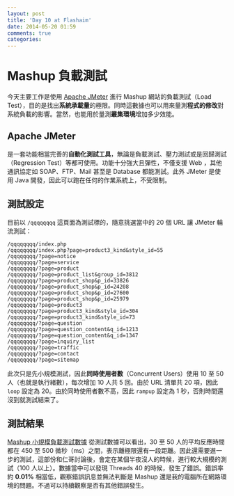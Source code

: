 ```yaml
---
layout: post
title: 'Day 10 at Flashaim'
date: 2014-05-20 01:59
comments: true
categories: 
---
```

# Mashup 負載測試

今天主要工作是使用 [Apache JMeter](http://jmeter.apache.org/) 進行 Mashup 網站的負載測試（Load Test），目的是找出**系統承載量**的極限。同時這數據也可以用來量測**程式的修改**對系統負載的影響。當然，也能用於量測**叢集環境**增加多少效能。

## Apache JMeter
是一套功能相當完善的**自動化測試工具**，無論是負載測試、壓力測試或是回歸測試（Regression Test）等都可使用。功能十分強大且彈性，不僅支援 Web ，其他通訊協定如 SOAP、FTP、Mail 甚至是 Database 都能測試。此外 JMeter 是使用 Java 開發，因此可以跑在任何的作業系統上，不受限制。

## 測試設定
目前以 `/qqqqqqqq` 這頁面為測試標的，隨意挑選當中的 20 個 URL 讓 JMeter 輪流測試：
```
/qqqqqqqq/index.php
/qqqqqqqq/index.php?page=product3_kind&style_id=55
/qqqqqqqq/?page=notice
/qqqqqqqq/?page=service
/qqqqqqqq/?page=product
/qqqqqqqq/?page=product_list&group_id=3812
/qqqqqqqq/?page=product_shop&p_id=33826
/qqqqqqqq/?page=product_shop&p_id=24208
/qqqqqqqq/?page=product_shop&p_id=27600
/qqqqqqqq/?page=product_shop&p_id=25979
/qqqqqqqq/?page=product3
/qqqqqqqq/?page=product3_kind&style_id=304
/qqqqqqqq/?page=product3_kind&style_id=73
/qqqqqqqq/?page=question
/qqqqqqqq/?page=question_content&q_id=1213
/qqqqqqqq/?page=question_content&q_id=1347
/qqqqqqqq/?page=inquiry_list
/qqqqqqqq/?page=traffic
/qqqqqqqq/?page=contact
/qqqqqqqq/?page=sitemap
```

此次只是先小規模測試，因此**同時使用者數**（Concurrent Users）使用 10 至 50 人（也就是執行緒數），每次增加 10 人共 5 回。由於 URL 清單共 20 項，因此 `loop` 設定為 20。由於同時使用者數不高，因此 `rampup` 設定為 1 秒，否則時間還沒到就測試結束了。

## 測試結果
[Mashup 小規模負載測試數據](https://docs.google.com/a/flashaim.com/spreadsheets/d/1l0P3gf98sS54jGH0OuKdNMKelTf6vYzI8tMfOXsh07I/edit?usp=sharing)
從測試數據可以看出，30 至 50 人的平均反應時間都在 450 至 500 微秒（ms）之間，表示離極限還有一段距離。因此還需要進一步的測試，這部份和仁哥討論後，會定在某個半夜沒人的時候，進行較大規模的測試（100 人以上）。數據當中可以發現 Threads 40 的時候，發生了錯誤。錯誤率約 **0.01%** 相當低，觀察錯誤訊息並無法判斷是 Mashup 還是我的電腦所在網路環境的問題。不過可以持續觀察是否有其他錯誤發生。